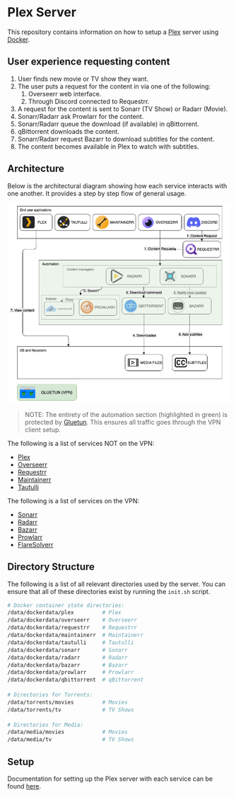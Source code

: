 # Plex Server

This repository contains information on how to setup a [Plex](https://www.plex.tv/) server using [Docker](https://www.docker.com/).

## User experience requesting content

1. User finds new movie or TV show they want.
2. The user puts a request for the content in via one of the following:
   1. Overseerr web interface.
   2. Through Discord connected to Requestrr.
3. A request for the content is sent to Sonarr (TV Show) or Radarr (Movie).
4. Sonarr/Radarr ask Prowlarr for the content.
5. Sonarr/Radarr queue the download (if available) in qBittorrent.
6. qBittorrent downloads the content.
7. Sonarr/Radarr request Bazarr to download subtitles for the content.
8. The content becomes available in Plex to watch with subtitles.

## Architecture

Below is the architectural diagram showing how each service interacts with one another. It provides a step by step flow of general usage.

<picture>
  <source media="(prefers-color-scheme: dark)" srcset="./architecture.dark.png">
  <source media="(prefers-color-scheme: light)" srcset="./architecture.light.png">
  <img alt="Image describing architecture" src="./architecture.light.png">
</picture>

> NOTE: The entirety of the automation section (highlighted in green) is protected by [Gluetun](https://github.com/qdm12/gluetun). This ensures all traffic goes through the VPN client setup.

The following is a list of services NOT on the VPN:

- [Plex](https://www.plex.tv/)
- [Overseerr](https://overseerr.dev/)
- [Requestrr](https://github.com/thomst08/requestrr)
- [Maintainerr](https://github.com/jorenn92/Maintainerr)
- [Tautulli](https://tautulli.com/)

The following is a list of services on the VPN:

- [Sonarr](https://sonarr.tv/)
- [Radarr](https://radarr.video/)
- [Bazarr](https://www.bazarr.media/)
- [Prowlarr](https://prowlarr.com/)
- [FlareSolverr](https://github.com/FlareSolverr/FlareSolverr)

## Directory Structure

The following is a list of all relevant directories used by the server. You can ensure that all of these directories exist by running the `init.sh` script.

```sh
# Docker container state directories:
/data/dockerdata/plex         # Plex
/data/dockerdata/overseerr    # Overseerr
/data/dockerdata/requestrr    # Requestrr
/data/dockerdata/maintainerr  # Maintainerr
/data/dockerdata/tautulli     # Tautulli
/data/dockerdata/sonarr       # Sonarr
/data/dockerdata/radarr       # Radarr
/data/dockerdata/bazarr       # Bazarr
/data/dockerdata/prowlarr     # Prowlarr
/data/dockerdata/qbittorrent  # qBittorrent

# Directories for Torrents:
/data/torrents/movies         # Movies
/data/torrents/tv             # TV Shows

# Directories for Media:
/data/media/movies            # Movies
/data/media/tv                # TV Shows
```

## Setup

Documentation for setting up the Plex server with each service can be found [here](./docs/README.md).
